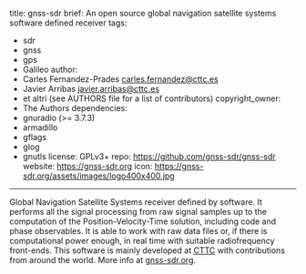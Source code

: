 title: gnss-sdr
brief: An open source global navigation satellite systems software defined receiver
tags:
  - sdr
  - gnss
  - gps
  - Galileo
author:
  - Carles Fernandez-Prades <carles.fernandez@cttc.es>
  - Javier Arribas <javier.arribas@cttc.es>
  - et altri (see AUTHORS file for a list of contributors)
copyright_owner:
  - The Authors
dependencies:
  - gnuradio (>= 3.7.3)
  - armadillo
  - gflags
  - glog
  - gnutls
license: GPLv3+
repo: https://github.com/gnss-sdr/gnss-sdr
website: https://gnss-sdr.org
icon: https://gnss-sdr.org/assets/images/logo400x400.jpg
---
Global Navigation Satellite Systems receiver defined by software. It performs all the signal 
processing from raw signal samples up to the computation of the Position-Velocity-Time solution, 
including code and phase observables. It is able to work with raw data files or, if there is 
computational power enough, in real time with suitable radiofrequency front-ends. This software 
is mainly developed at [CTTC](http://www.cttc.es "Centre Tecnologic de Telecomunicacions de Catalunya")
with contributions from around the world. More info at [gnss-sdr.org](https://gnss-sdr.org "GNSS-SDR's Homepage").

